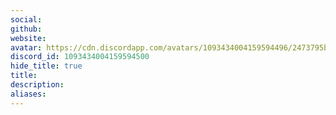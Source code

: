 ```yaml
---
social: 
github: 
website: 
avatar: https://cdn.discordapp.com/avatars/1093434004159594496/2473795bf85505650e32e38fa56104c3.jpeg?size=1024
discord_id: 1093434004159594500
hide_title: true
title: 
description: 
aliases:
---
```

